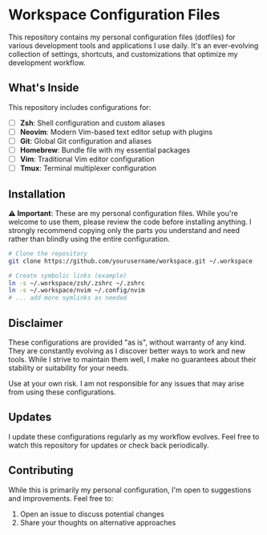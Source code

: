 # Workspace Configuration Files

This repository contains my personal configuration files (dotfiles) for various development tools and applications I use daily. It's an ever-evolving collection of settings, shortcuts, and customizations that optimize my development workflow.

## What's Inside

This repository includes configurations for:

- [ ] **Zsh**: Shell configuration and custom aliases
- [ ] **Neovim**: Modern Vim-based text editor setup with plugins
- [ ] **Git**: Global Git configuration and aliases
- [ ] **Homebrew**: Bundle file with my essential packages
- [ ] **Vim**: Traditional Vim editor configuration
- [ ] **Tmux**: Terminal multiplexer configuration

## Installation

**⚠️ Important**: These are my personal configuration files. While you're welcome to use them, please review the code before installing anything. I strongly recommend copying only the parts you understand and need rather than blindly using the entire configuration.

```bash
# Clone the repository
git clone https://github.com/yourusername/workspace.git ~/.workspace

# Create symbolic links (example)
ln -s ~/.workspace/zsh/.zshrc ~/.zshrc
ln -s ~/.workspace/nvim ~/.config/nvim
# ... add more symlinks as needed
```

## Disclaimer

These configurations are provided "as is", without warranty of any kind. They are constantly evolving as I discover better ways to work and new tools. While I strive to maintain them well, I make no guarantees about their stability or suitability for your needs.

Use at your own risk. I am not responsible for any issues that may arise from using these configurations.

## Updates

I update these configurations regularly as my workflow evolves. Feel free to watch this repository for updates or check back periodically.

## Contributing

While this is primarily my personal configuration, I'm open to suggestions and improvements. Feel free to:

1. Open an issue to discuss potential changes
2. Share your thoughts on alternative approaches

